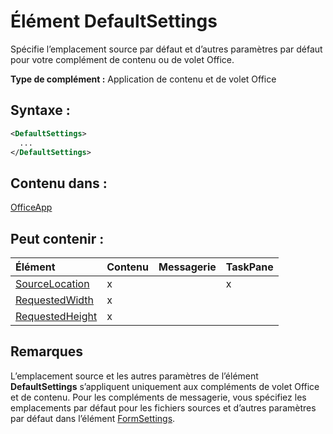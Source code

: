 
# <a name="defaultsettings-element"></a>Élément DefaultSettings
Spécifie l’emplacement source par défaut et d’autres paramètres par défaut pour votre complément de contenu ou de volet Office.

 **Type de complément :** Application de contenu et de volet Office


## <a name="syntax:"></a>Syntaxe :


```XML
<DefaultSettings>
  ...
</DefaultSettings>
```


## <a name="contained-in:"></a>Contenu dans :

[OfficeApp](../../reference/manifest/officeapp.md)


## <a name="can-contain:"></a>Peut contenir :



|**Élément**|**Contenu**|**Messagerie**|**TaskPane**|
|:-----|:-----|:-----|:-----|
|[SourceLocation](../../reference/manifest/sourcelocation.md)|x||x|
|[RequestedWidth](../../reference/manifest/requestedwidth.md)|x|||
|[RequestedHeight](../../reference/manifest/requestedheight.md)|x|||

## <a name="remarks"></a>Remarques

L’emplacement source et les autres paramètres de l’élément **DefaultSettings** s’appliquent uniquement aux compléments de volet Office et de contenu. Pour les compléments de messagerie, vous spécifiez les emplacements par défaut pour les fichiers sources et d’autres paramètres par défaut dans l’élément [FormSettings](../../reference/manifest/formsettings.md).


